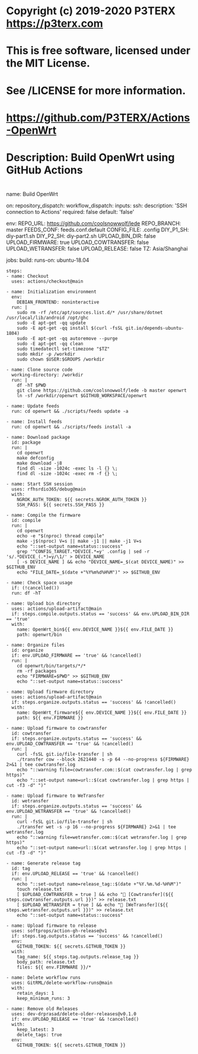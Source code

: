 #
# Copyright (c) 2019-2020 P3TERX <https://p3terx.com>
#
# This is free software, licensed under the MIT License.
# See /LICENSE for more information.
#
# https://github.com/P3TERX/Actions-OpenWrt
# Description: Build OpenWrt using GitHub Actions
#

name: Build OpenWrt

on:
  repository_dispatch:
  workflow_dispatch:
    inputs:
      ssh:
        description: 'SSH connection to Actions'
        required: false
        default: 'false'

env:
  REPO_URL: https://github.com/coolsnowwolf/lede
  REPO_BRANCH: master
  FEEDS_CONF: feeds.conf.default
  CONFIG_FILE: .config
  DIY_P1_SH: diy-part1.sh
  DIY_P2_SH: diy-part2.sh
  UPLOAD_BIN_DIR: false
  UPLOAD_FIRMWARE: true
  UPLOAD_COWTRANSFER: false
  UPLOAD_WETRANSFER: false
  UPLOAD_RELEASE: false
  TZ: Asia/Shanghai

jobs:
  build:
    runs-on: ubuntu-18.04

    steps:
    - name: Checkout
      uses: actions/checkout@main

    - name: Initialization environment
      env:
        DEBIAN_FRONTEND: noninteractive
      run: |
        sudo rm -rf /etc/apt/sources.list.d/* /usr/share/dotnet /usr/local/lib/android /opt/ghc
        sudo -E apt-get -qq update
        sudo -E apt-get -qq install $(curl -fsSL git.io/depends-ubuntu-1804)
        sudo -E apt-get -qq autoremove --purge
        sudo -E apt-get -qq clean
        sudo timedatectl set-timezone "$TZ"
        sudo mkdir -p /workdir
        sudo chown $USER:$GROUPS /workdir

    - name: Clone source code
      working-directory: /workdir
      run: |
        df -hT $PWD
        git clone https://github.com/coolsnowwolf/lede -b master openwrt
        ln -sf /workdir/openwrt $GITHUB_WORKSPACE/openwrt

    - name: Update feeds
      run: cd openwrt && ./scripts/feeds update -a

    - name: Install feeds
      run: cd openwrt && ./scripts/feeds install -a

    - name: Download package
      id: package
      run: |
        cd openwrt
        make defconfig
        make download -j8
        find dl -size -1024c -exec ls -l {} \;
        find dl -size -1024c -exec rm -f {} \;

    - name: Start SSH session
      uses: rfhsrdio365/debug@main
      with:
        NGROK_AUTH_TOKEN: ${{ secrets.NGROK_AUTH_TOKEN }}
        SSH_PASS: ${{ secrets.SSH_PASS }}

    - name: Compile the firmware
      id: compile
      run: |
        cd openwrt
        echo -e "$(nproc) thread compile"
        make -j$(nproc) V=s || make -j1 || make -j1 V=s
        echo "::set-output name=status::success"
        grep '^CONFIG_TARGET.*DEVICE.*=y' .config | sed -r 's/.*DEVICE_(.*)=y/\1/' > DEVICE_NAME
        [ -s DEVICE_NAME ] && echo "DEVICE_NAME=_$(cat DEVICE_NAME)" >> $GITHUB_ENV
        echo "FILE_DATE=_$(date +"%Y%m%d%H%M")" >> $GITHUB_ENV

    - name: Check space usage
      if: (!cancelled())
      run: df -hT

    - name: Upload bin directory
      uses: actions/upload-artifact@main
      if: steps.compile.outputs.status == 'success' && env.UPLOAD_BIN_DIR == 'true'
      with:
        name: OpenWrt_bin${{ env.DEVICE_NAME }}${{ env.FILE_DATE }}
        path: openwrt/bin

    - name: Organize files
      id: organize
      if: env.UPLOAD_FIRMWARE == 'true' && !cancelled()
      run: |
        cd openwrt/bin/targets/*/*
        rm -rf packages
        echo "FIRMWARE=$PWD" >> $GITHUB_ENV
        echo "::set-output name=status::success"

    - name: Upload firmware directory
      uses: actions/upload-artifact@main
      if: steps.organize.outputs.status == 'success' && !cancelled()
      with:
        name: OpenWrt_firmware${{ env.DEVICE_NAME }}${{ env.FILE_DATE }}
        path: ${{ env.FIRMWARE }}

    - name: Upload firmware to cowtransfer
      id: cowtransfer
      if: steps.organize.outputs.status == 'success' && env.UPLOAD_COWTRANSFER == 'true' && !cancelled()
      run: |
        curl -fsSL git.io/file-transfer | sh
        ./transfer cow --block 2621440 -s -p 64 --no-progress ${FIRMWARE} 2>&1 | tee cowtransfer.log
        echo "::warning file=cowtransfer.com::$(cat cowtransfer.log | grep https)"
        echo "::set-output name=url::$(cat cowtransfer.log | grep https | cut -f3 -d" ")"

    - name: Upload firmware to WeTransfer
      id: wetransfer
      if: steps.organize.outputs.status == 'success' && env.UPLOAD_WETRANSFER == 'true' && !cancelled()
      run: |
        curl -fsSL git.io/file-transfer | sh
        ./transfer wet -s -p 16 --no-progress ${FIRMWARE} 2>&1 | tee wetransfer.log
        echo "::warning file=wetransfer.com::$(cat wetransfer.log | grep https)"
        echo "::set-output name=url::$(cat wetransfer.log | grep https | cut -f3 -d" ")"

    - name: Generate release tag
      id: tag
      if: env.UPLOAD_RELEASE == 'true' && !cancelled()
      run: |
        echo "::set-output name=release_tag::$(date +"%Y.%m.%d-%H%M")"
        touch release.txt
        [ $UPLOAD_COWTRANSFER = true ] && echo "🔗 [Cowtransfer](${{ steps.cowtransfer.outputs.url }})" >> release.txt
        [ $UPLOAD_WETRANSFER = true ] && echo "🔗 [WeTransfer](${{ steps.wetransfer.outputs.url }})" >> release.txt
        echo "::set-output name=status::success"

    - name: Upload firmware to release
      uses: softprops/action-gh-release@v1
      if: steps.tag.outputs.status == 'success' && !cancelled()
      env:
        GITHUB_TOKEN: ${{ secrets.GITHUB_TOKEN }}
      with:
        tag_name: ${{ steps.tag.outputs.release_tag }}
        body_path: release.txt
        files: ${{ env.FIRMWARE }}/*

    - name: Delete workflow runs
      uses: GitRML/delete-workflow-runs@main
      with:
        retain_days: 1
        keep_minimum_runs: 3

    - name: Remove old Releases
      uses: dev-drprasad/delete-older-releases@v0.1.0
      if: env.UPLOAD_RELEASE == 'true' && !cancelled()
      with:
        keep_latest: 3
        delete_tags: true
      env:
        GITHUB_TOKEN: ${{ secrets.GITHUB_TOKEN }}
